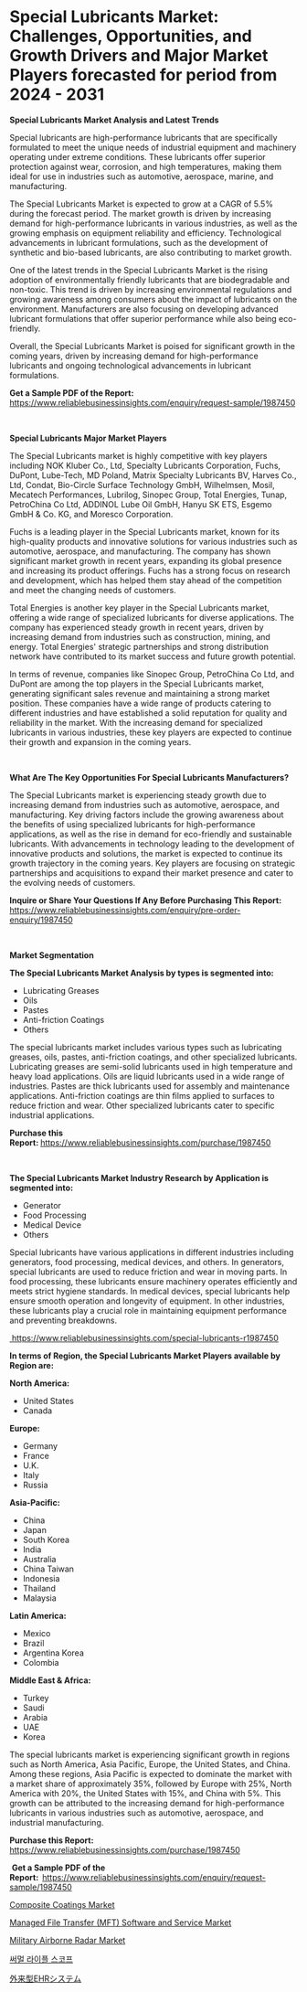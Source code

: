 <p><h1>Special Lubricants Market: Challenges, Opportunities, and Growth Drivers and Major Market Players forecasted for period from 2024 - 2031</h1></p><p><strong>Special Lubricants Market Analysis and Latest Trends</strong></p>
<p><p>Special lubricants are high-performance lubricants that are specifically formulated to meet the unique needs of industrial equipment and machinery operating under extreme conditions. These lubricants offer superior protection against wear, corrosion, and high temperatures, making them ideal for use in industries such as automotive, aerospace, marine, and manufacturing.</p><p>The Special Lubricants Market is expected to grow at a CAGR of 5.5% during the forecast period. The market growth is driven by increasing demand for high-performance lubricants in various industries, as well as the growing emphasis on equipment reliability and efficiency. Technological advancements in lubricant formulations, such as the development of synthetic and bio-based lubricants, are also contributing to market growth.</p><p>One of the latest trends in the Special Lubricants Market is the rising adoption of environmentally friendly lubricants that are biodegradable and non-toxic. This trend is driven by increasing environmental regulations and growing awareness among consumers about the impact of lubricants on the environment. Manufacturers are also focusing on developing advanced lubricant formulations that offer superior performance while also being eco-friendly.</p><p>Overall, the Special Lubricants Market is poised for significant growth in the coming years, driven by increasing demand for high-performance lubricants and ongoing technological advancements in lubricant formulations.</p></p>
<p><strong>Get a Sample PDF of the Report:&nbsp;</strong> <a href="https://www.reliablebusinessinsights.com/enquiry/request-sample/1987450">https://www.reliablebusinessinsights.com/enquiry/request-sample/1987450</a></p>
<p>&nbsp;</p>
<p><strong>Special Lubricants Major Market Players</strong></p>
<p><p>The Special Lubricants market is highly competitive with key players including NOK Kluber Co., Ltd, Specialty Lubricants Corporation, Fuchs, DuPont, Lube-Tech, MD Poland, Matrix Specialty Lubricants BV, Harves Co., Ltd, Condat, Bio-Circle Surface Technology GmbH, Wilhelmsen, Mosil, Mecatech Performances, Lubrilog, Sinopec Group, Total Energies, Tunap, PetroChina Co Ltd, ADDINOL Lube Oil GmbH, Hanyu SK ETS, Esgemo GmbH & Co. KG, and Moresco Corporation.</p><p>Fuchs is a leading player in the Special Lubricants market, known for its high-quality products and innovative solutions for various industries such as automotive, aerospace, and manufacturing. The company has shown significant market growth in recent years, expanding its global presence and increasing its product offerings. Fuchs has a strong focus on research and development, which has helped them stay ahead of the competition and meet the changing needs of customers.</p><p>Total Energies is another key player in the Special Lubricants market, offering a wide range of specialized lubricants for diverse applications. The company has experienced steady growth in recent years, driven by increasing demand from industries such as construction, mining, and energy. Total Energies' strategic partnerships and strong distribution network have contributed to its market success and future growth potential.</p><p>In terms of revenue, companies like Sinopec Group, PetroChina Co Ltd, and DuPont are among the top players in the Special Lubricants market, generating significant sales revenue and maintaining a strong market position. These companies have a wide range of products catering to different industries and have established a solid reputation for quality and reliability in the market. With the increasing demand for specialized lubricants in various industries, these key players are expected to continue their growth and expansion in the coming years.</p></p>
<p>&nbsp;</p>
<p><strong>What Are The Key Opportunities For Special Lubricants Manufacturers?</strong></p>
<p><p>The Special Lubricants market is experiencing steady growth due to increasing demand from industries such as automotive, aerospace, and manufacturing. Key driving factors include the growing awareness about the benefits of using specialized lubricants for high-performance applications, as well as the rise in demand for eco-friendly and sustainable lubricants. With advancements in technology leading to the development of innovative products and solutions, the market is expected to continue its growth trajectory in the coming years. Key players are focusing on strategic partnerships and acquisitions to expand their market presence and cater to the evolving needs of customers.</p></p>
<p><strong>Inquire or Share Your Questions If Any Before Purchasing This Report:</strong> <a href="https://www.reliablebusinessinsights.com/enquiry/pre-order-enquiry/1987450">https://www.reliablebusinessinsights.com/enquiry/pre-order-enquiry/1987450</a></p>
<p>&nbsp;</p>
<p><strong>Market Segmentation</strong></p>
<p><strong>The Special Lubricants Market Analysis by types is segmented into:</strong></p>
<p><ul><li>Lubricating Greases</li><li>Oils</li><li>Pastes</li><li>Anti-friction Coatings</li><li>Others</li></ul></p>
<p><p>The special lubricants market includes various types such as lubricating greases, oils, pastes, anti-friction coatings, and other specialized lubricants. Lubricating greases are semi-solid lubricants used in high temperature and heavy load applications. Oils are liquid lubricants used in a wide range of industries. Pastes are thick lubricants used for assembly and maintenance applications. Anti-friction coatings are thin films applied to surfaces to reduce friction and wear. Other specialized lubricants cater to specific industrial applications.</p></p>
<p><strong>Purchase this Report:&nbsp;</strong><a href="https://www.reliablebusinessinsights.com/purchase/1987450">https://www.reliablebusinessinsights.com/purchase/1987450</a></p>
<p>&nbsp;</p>
<p><strong>The Special Lubricants Market Industry Research by Application is segmented into:</strong></p>
<p><ul><li>Generator</li><li>Food Processing</li><li>Medical Device</li><li>Others</li></ul></p>
<p><p>Special lubricants have various applications in different industries including generators, food processing, medical devices, and others. In generators, special lubricants are used to reduce friction and wear in moving parts. In food processing, these lubricants ensure machinery operates efficiently and meets strict hygiene standards. In medical devices, special lubricants help ensure smooth operation and longevity of equipment. In other industries, these lubricants play a crucial role in maintaining equipment performance and preventing breakdowns.</p></p>
<p><a href="https://www.reliablebusinessinsights.com/special-lubricants-r1987450">&nbsp;https://www.reliablebusinessinsights.com/special-lubricants-r1987450</a></p>
<p><strong>In terms of Region, the Special Lubricants Market Players available by Region are:</strong></p>
<p>
    <p> <strong> North America: </strong>
        <ul>
            <li>United States</li>
            <li>Canada</li>
        </ul>
        </p> 
    <p> <strong> Europe: </strong>
        <ul>
            <li>Germany</li>
            <li>France</li>
            <li>U.K.</li>
            <li>Italy</li>
            <li>Russia</li>
        </ul>
        </p> 
    <p> <strong> Asia-Pacific: </strong>
        <ul>
            <li>China</li>
            <li>Japan</li>
            <li>South Korea</li>
            <li>India</li>
            <li>Australia</li>
            <li>China Taiwan</li>
            <li>Indonesia</li>
            <li>Thailand</li>
            <li>Malaysia</li>
        </ul>
        </p> 
    <p> <strong> Latin America: </strong>
        <ul>
            <li>Mexico</li>
            <li>Brazil</li>
            <li>Argentina Korea</li>
            <li>Colombia</li>
        </ul>
        </p> 
    <p> <strong> Middle East & Africa: </strong>
        <ul>
            <li>Turkey</li>
            <li>Saudi</li>
            <li>Arabia</li>
            <li>UAE</li>
            <li>Korea</li>
        </ul>
    </p>
    </p>
<p><p>The special lubricants market is experiencing significant growth in regions such as North America, Asia Pacific, Europe, the United States, and China. Among these regions, Asia Pacific is expected to dominate the market with a market share of approximately 35%, followed by Europe with 25%, North America with 20%, the United States with 15%, and China with 5%. This growth can be attributed to the increasing demand for high-performance lubricants in various industries such as automotive, aerospace, and industrial manufacturing.</p></p>
<p><strong>Purchase this Report: </strong><a href="https://www.reliablebusinessinsights.com/purchase/1987450">https://www.reliablebusinessinsights.com/purchase/1987450</a></p>
<p>&nbsp;<strong>Get a Sample PDF of the Report:&nbsp;&nbsp;</strong><a href="https://www.reliablebusinessinsights.com/enquiry/request-sample/1987450">https://www.reliablebusinessinsights.com/enquiry/request-sample/1987450</a></p>
<p><strong></strong></p>
<p><p><a href="https://www.linkedin.com/pulse/exploring-composite-coatings-market-dynamics-global-trends-future-3ntxc?trackingId=zDTQGCEIW87Xw1Dbys9NrA%3D%3D">Composite Coatings Market</a></p><p><a href="https://github.com/edytherolanlouisejk1miz0wig/Market-Research-Report-List-3/blob/main/managed-file-transfer-mft-software-and-service-market.md">Managed File Transfer (MFT) Software and Service Market</a></p><p><a href="https://www.linkedin.com/pulse/market-forecast-global-military-airborne-radar-trends-impact-qqbzc?trackingId=0GndMuJvZ%2F8oEcRR%2FcCVWg%3D%3D">Military Airborne Radar Market</a></p><p><a href="https://medium.com/@joeyjohns20/%EC%97%B4%ED%99%94%EC%83%81-%EC%86%8C%EC%B4%9D-%EC%8A%A4%EC%BD%94%ED%94%84-%EC%8B%9C%EC%9E%A5-%EC%A0%84%EB%A7%9D-%EC%82%B0%EC%97%85-%EA%B0%9C%EC%9A%94-%EB%B0%8F-%EC%98%88%EC%B8%A1-2024-2031-a899a7b8e6f4">써멀 라이플 스코프</a></p><p><a href="https://medium.com/@agnes.mcguire/%E3%82%A2%E3%83%B3%E3%83%93%E3%83%A5%E3%83%A9%E3%83%88%E3%83%AA%E3%83%BCehr%E3%82%B7%E3%82%B9%E3%83%86%E3%83%A0%E3%81%AE%E5%B8%82%E5%A0%B4%E8%A6%8F%E6%A8%A1-cagr-%E3%83%88%E3%83%AC%E3%83%B3%E3%83%892024%E5%B9%B4%E3%81%8B%E3%82%892030%E5%B9%B4%E3%81%BE%E3%81%A7-a1e643f1592e">外来型EHRシステム</a></p></p>